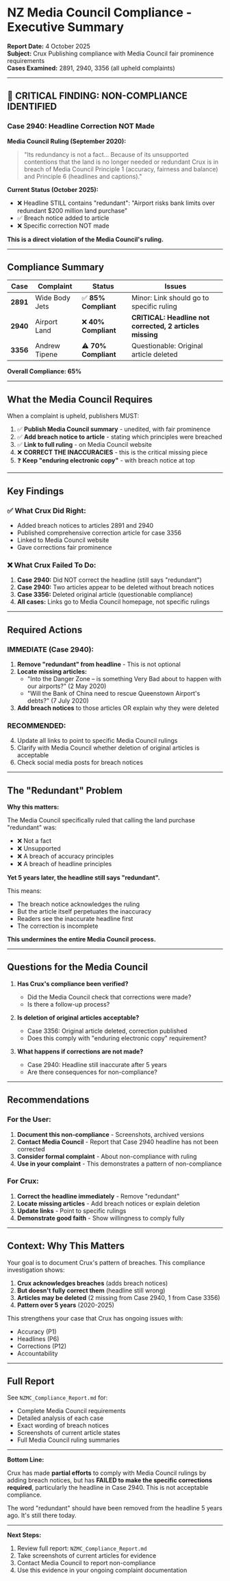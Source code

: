 # NZ Media Council Compliance - Executive Summary

**Report Date:** 4 October 2025  
**Subject:** Crux Publishing compliance with Media Council fair prominence requirements  
**Cases Examined:** 2891, 2940, 3356 (all upheld complaints)

---

## 🚨 CRITICAL FINDING: NON-COMPLIANCE IDENTIFIED

### Case 2940: Headline Correction NOT Made

**Media Council Ruling (September 2020):**
> "Its redundancy is not a fact... Because of its unsupported contentions that the land is no longer needed or redundant Crux is in breach of Media Council Principle 1 (accuracy, fairness and balance) and Principle 6 (headlines and captions)."

**Current Status (October 2025):**
- ❌ Headline STILL contains "redundant": "Airport risks bank limits over redundant $200 million land purchase"
- ✅ Breach notice added to article
- ❌ Specific correction NOT made

**This is a direct violation of the Media Council's ruling.**

---

## Compliance Summary

| Case | Complaint | Status | Issues |
|------|-----------|--------|--------|
| **2891** | Wide Body Jets | ✅ **85% Compliant** | Minor: Link should go to specific ruling |
| **2940** | Airport Land | ❌ **40% Compliant** | **CRITICAL: Headline not corrected, 2 articles missing** |
| **3356** | Andrew Tipene | ⚠️ **70% Compliant** | Questionable: Original article deleted |

**Overall Compliance: 65%**

---

## What the Media Council Requires

When a complaint is upheld, publishers MUST:

1. ✅ **Publish Media Council summary** - unedited, with fair prominence
2. ✅ **Add breach notice to article** - stating which principles were breached
3. ✅ **Link to full ruling** - on Media Council website
4. ❌ **CORRECT THE INACCURACIES** - this is the critical missing piece
5. ❓ **Keep "enduring electronic copy"** - with breach notice at top

---

## Key Findings

### ✅ What Crux Did Right:
- Added breach notices to articles 2891 and 2940
- Published comprehensive correction article for case 3356
- Linked to Media Council website
- Gave corrections fair prominence

### ❌ What Crux Failed To Do:
1. **Case 2940:** Did NOT correct the headline (still says "redundant")
2. **Case 2940:** Two articles appear to be deleted without breach notices
3. **Case 3356:** Deleted original article (questionable compliance)
4. **All cases:** Links go to Media Council homepage, not specific rulings

---

## Required Actions

### IMMEDIATE (Case 2940):
1. **Remove "redundant" from headline** - This is not optional
2. **Locate missing articles:**
   - "Into the Danger Zone – is something Very Bad about to happen with our airports?" (2 May 2020)
   - "Will the Bank of China need to rescue Queenstown Airport's debts?" (7 July 2020)
3. **Add breach notices** to those articles OR explain why they were deleted

### RECOMMENDED:
4. Update all links to point to specific Media Council rulings
5. Clarify with Media Council whether deletion of original articles is acceptable
6. Check social media posts for breach notices

---

## The "Redundant" Problem

**Why this matters:**

The Media Council specifically ruled that calling the land purchase "redundant" was:
- ❌ Not a fact
- ❌ Unsupported
- ❌ A breach of accuracy principles
- ❌ A breach of headline principles

**Yet 5 years later, the headline still says "redundant".**

This means:
- The breach notice acknowledges the ruling
- But the article itself perpetuates the inaccuracy
- Readers see the inaccurate headline first
- The correction is incomplete

**This undermines the entire Media Council process.**

---

## Questions for the Media Council

1. **Has Crux's compliance been verified?**
   - Did the Media Council check that corrections were made?
   - Is there a follow-up process?

2. **Is deletion of original articles acceptable?**
   - Case 3356: Original article deleted, correction published
   - Does this comply with "enduring electronic copy" requirement?

3. **What happens if corrections are not made?**
   - Case 2940: Headline still inaccurate after 5 years
   - Are there consequences for non-compliance?

---

## Recommendations

### For the User:
1. **Document this non-compliance** - Screenshots, archived versions
2. **Contact Media Council** - Report that Case 2940 headline has not been corrected
3. **Consider formal complaint** - About non-compliance with ruling
4. **Use in your complaint** - This demonstrates a pattern of non-compliance

### For Crux:
1. **Correct the headline immediately** - Remove "redundant"
2. **Locate missing articles** - Add breach notices or explain deletion
3. **Update links** - Point to specific rulings
4. **Demonstrate good faith** - Show willingness to comply fully

---

## Context: Why This Matters

Your goal is to document Crux's pattern of breaches. This compliance investigation shows:

1. **Crux acknowledges breaches** (adds breach notices)
2. **But doesn't fully correct them** (headline still wrong)
3. **Articles may be deleted** (2 missing from Case 2940, 1 from Case 3356)
4. **Pattern over 5 years** (2020-2025)

This strengthens your case that Crux has ongoing issues with:
- Accuracy (P1)
- Headlines (P6)
- Corrections (P12)
- Accountability

---

## Full Report

See `NZMC_Compliance_Report.md` for:
- Complete Media Council requirements
- Detailed analysis of each case
- Exact wording of breach notices
- Screenshots of current article states
- Full Media Council ruling summaries

---

**Bottom Line:**

Crux has made **partial efforts** to comply with Media Council rulings by adding breach notices, but has **FAILED to make the specific corrections required**, particularly the headline in Case 2940. This is not acceptable compliance.

The word "redundant" should have been removed from the headline 5 years ago. It's still there today.

---

**Next Steps:**
1. Review full report: `NZMC_Compliance_Report.md`
2. Take screenshots of current articles for evidence
3. Contact Media Council to report non-compliance
4. Use this evidence in your ongoing complaint documentation


